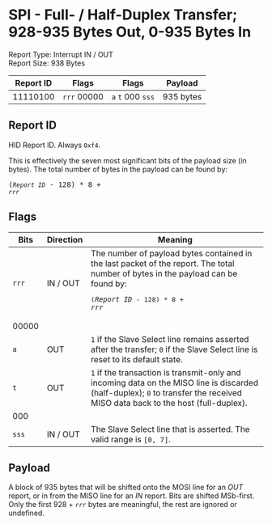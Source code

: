 
# SPI - Full- / Half-Duplex Transfer; 928-935 Bytes Out, 0-935 Bytes In
Report Type: Interrupt IN / OUT<br />
Report Size: 938 Bytes

| Report ID | Flags | Flags | Payload |
|-----------|-------|-------|---------|
| 11110100 | `rrr`&nbsp;00000 | `a`&nbsp;`t`&nbsp;000&nbsp;`sss` | 935 bytes |

## Report ID
HID Report ID.  Always `0xf4`.

This is effectively the seven most significant bits of the payload size (in bytes).  The total number of bytes in the payload can be found by: <pre>(*`Report ID`* - 128) * 8 + *`rrr`*</pre>

## Flags

| Bits  | Direction | Meaning |
|-------|-----------|---------|
| `rrr` | IN / OUT  | The number of payload bytes contained in the last packet of the report.  The total number of bytes in the payload can be found by: <pre>(*`Report ID`* - 128) * 8 + *`rrr`*</pre> |
| 00000 |          |                                                                       |
| `a`   | OUT      | `1` if the Slave Select line remains asserted after the transfer; `0` if the Slave Select line is reset to its default state. |
| `t`   | OUT      | `1` if the transaction is transmit-only and incoming data on the MISO line is discarded (half-duplex); `0` to transfer the received MISO data back to the host (full-duplex). |
| 000   |          |                                                                       |
| `sss` | IN / OUT | The Slave Select line that is asserted.  The valid range is `[0, 7]`. |

## Payload
A block of 935 bytes that will be shifted onto the MOSI line for an *OUT* report, or in from the MISO line for an *IN* report.  Bits are shifted MSb-first.  Only the first 928 + *`rrr`* bytes are meaningful, the rest are ignored or undefined.
